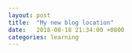 ```yaml
---
layout: post
title:  "My new blog location"
date:   2018-08-18 21:34:00 +0800
categories: learning
---
```


